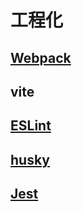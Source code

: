 # 工程化
## [Webpack](./Webpack/README.md)
## vite

## [ESLint](./ESLint/README.md)

## [husky](./husky/README.md)

## [Jest](./Jest/README.md)
